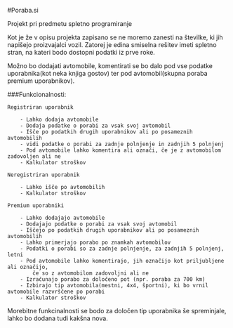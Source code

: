 #Poraba.si

Projekt pri predmetu spletno programiranje

Kot je že v opisu projekta zapisano se ne moremo zanesti na številke, ki jih napišejo proizvajalci vozil.
Zatorej je edina smiselna rešitev imeti spletno stran, na kateri bodo dostopni podatki iz prve roke.

Možno bo dodajati avtomobile, komentirati se bo dalo pod vse podatke uporabnika(kot neka knjiga gostov) ter pod avtomobil(skupna poraba premium uporabnikov).

###Funkcionalnosti:

	Registriran uporabnik
	
		- Lahko dodaja avtomobile
		- Dodaja podatke o porabi za vsak svoj avtomobil
		- Išče po podatkih drugih uporabnikov ali po posameznih avtomobilih
		- vidi podatke o porabi za zadnje polnjenje in zadnjih 5 polnjenj
		- Pod avtomobile lahko komentira ali označi, če je z avtomobilom zadovoljen ali ne
		- Kalkulator stroškov
	
	Neregistriran uporabnik
	
		- Lahko išče po avtomobilih
		- Kalkulator stroškov
		
	Premium uporabniki
	
		- Lahko dodajajo avtomobile
		- Dodajajo podatke o porabi za vsak svoj avtomobil
		- Iščejo po podatkih drugih uporabnikov ali po posameznih avtomobilih
		- Lahko primerjajo porabo po znamkah avtomobilov
		- Podatki o porabi so za zadnje polnjenje, za zadnjih 5 polnjenj, letni
		- Pod avtomobile lahko komentirajo, jih označijo kot priljubljene ali označijo,
			če so z avtomobilom zadovoljni ali ne
		- Izračunajo porabo za določeno pot (npr. poraba za 700 km)
		- Izbirajo tip avtomobila(mestni, 4x4, športni), ki bo vrnil avtomobile razvrščene po porabi
		- Kalkulator stroškov
		
Morebitne funkcinalnosti se bodo za določen tip uporabnika še spreminjale, lahko bo dodana tudi kakšna nova.
